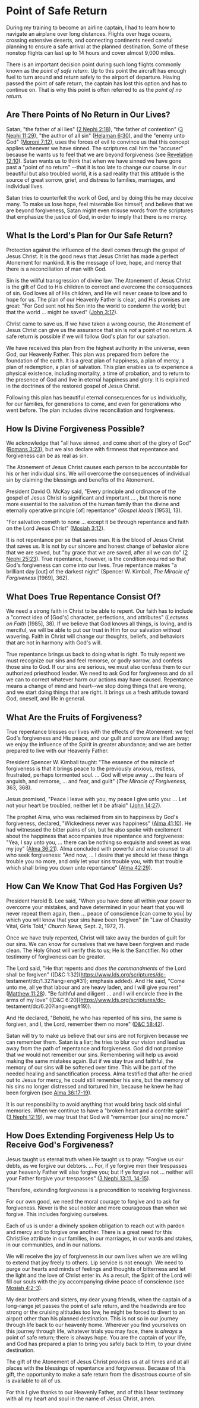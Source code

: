 # Point of Safe Return

During my training to become an airline captain, I had to learn how to
navigate an airplane over long distances. Flights over huge oceans, crossing
extensive deserts, and connecting continents need careful planning to ensure a
safe arrival at the planned destination. Some of these nonstop flights can
last up to 14 hours and cover almost 9,000 miles.

There is an important decision point during such long flights commonly known
as the _point of safe return._ Up to this point the aircraft has enough fuel
to turn around and return safely to the airport of departure. Having passed
the point of safe return, the captain has lost this option and has to continue
on. That is why this point is often referred to as the _point of no return._

## Are There Points of No Return in Our Lives?

Satan, "the father of all lies" ([2 Nephi
2:18](https://www.lds.org/scriptures/bofm/2-ne/2.18?lang=eng#17)), "the father
of contention" ([3 Nephi
11:29](https://www.lds.org/scriptures/bofm/3-ne/11.29?lang=eng#28)), "the
author of all sin" ([Helaman
6:30](https://www.lds.org/scriptures/bofm/hel/6.30?lang=eng#29)), and the
"enemy unto God" ([Moroni
7:12](https://www.lds.org/scriptures/bofm/moro/7.12?lang=eng#11)), uses the
forces of evil to convince us that this concept applies whenever we have
sinned. The scriptures call him the "accuser" because he wants us to feel that
we are beyond forgiveness (see [Revelation
12:10](https://www.lds.org/scriptures/nt/rev/12.10?lang=eng#9)). Satan wants
us to think that when we have sinned we have gone past a "point of no return"
--that it is too late to change our course. In our beautiful but also troubled
world, it is a sad reality that this attitude is the source of great sorrow,
grief, and distress to families, marriages, and individual lives.

Satan tries to counterfeit the work of God, and by doing this he may deceive
many. To make us lose hope, feel miserable like himself, and believe that we
are beyond forgiveness, Satan might even misuse words from the scriptures that
emphasize the justice of God, in order to imply that there is no mercy.

## What Is the Lord's Plan for Our Safe Return?

Protection against the influence of the devil comes through the gospel of
Jesus Christ. It is the good news that Jesus Christ has made a perfect
Atonement for mankind. It is the message of love, hope, and mercy that there
is a reconciliation of man with God.

Sin is the willful transgression of divine law. The Atonement of Jesus Christ
is the gift of God to His children to correct and overcome the consequences of
sin. God loves all of His children, and He will never cease to love and to
hope for us. The plan of our Heavenly Father is clear, and His promises are
great: "For God sent not his Son into the world to condemn the world; but that
the world ... might be saved" ([John
3:17](https://www.lds.org/scriptures/nt/john/3.17?lang=eng#16)).

Christ came to save us. If we have taken a wrong course, the Atonement of
Jesus Christ can give us the assurance that sin is _not_ a point of no return.
A safe return is possible if we will follow God's plan for our salvation.

We have received this plan from the highest authority in the universe, even
God, our Heavenly Father. This plan was prepared from before the foundation of
the earth. It is a great plan of happiness, a plan of mercy, a plan of
redemption, a plan of salvation. This plan enables us to experience a physical
existence, including mortality, a time of probation, and to return to the
presence of God and live in eternal happiness and glory. It is explained in
the doctrines of the restored gospel of Jesus Christ.

Following this plan has beautiful eternal consequences for us individually,
for our families, for generations to come, and even for generations who went
before. The plan includes divine reconciliation and forgiveness.

## How Is Divine Forgiveness Possible?

We acknowledge that "all have sinned, and come short of the glory of God"
([Romans 3:23](https://www.lds.org/scriptures/nt/rom/3.23?lang=eng#22)), but
we also declare with firmness that repentance and forgiveness can be as real
as sin.

The Atonement of Jesus Christ causes each person to be accountable for his or
her individual sins. We will overcome the consequences of individual sin by
claiming the blessings and benefits of the Atonement.

President David O. McKay said, "Every principle and ordinance of the gospel of
Jesus Christ is significant and important ... , but there is none more essential
to the salvation of the human family than the divine and eternally operative
principle [of] repentance" (_Gospel Ideals_ [1953], 13).

"For salvation cometh to none ... except it be through repentance and faith on
the Lord Jesus Christ" ([Mosiah
3:12](https://www.lds.org/scriptures/bofm/mosiah/3.12?lang=eng#11)).

It is not repentance per se that saves man. It is the blood of Jesus Christ
that saves us. It is not by our sincere and honest change of behavior alone
that we are saved, but "by grace that we are saved, after all we can do" ([2
Nephi 25:23](https://www.lds.org/scriptures/bofm/2-ne/25.23?lang=eng#22)).
True repentance, however, is the condition required so that God's forgiveness
can come into our lives. True repentance makes "a brilliant day [out] of the
darkest night" (Spencer W. Kimball, _The Miracle of Forgiveness_ [1969], 362).

## What Does True Repentance Consist Of?

We need a strong faith in Christ to be able to repent. Our faith has to
include a "correct idea of [God's] character, perfections, and attributes"
(_Lectures on Faith_ [1985], 38). If we believe that God knows all things, is
loving, and is merciful, we will be able to put our trust in Him for our
salvation without wavering. Faith in Christ will change our thoughts, beliefs,
and behaviors that are not in harmony with God's will.

True repentance brings us back to doing what is right. To truly repent we must
recognize our sins and feel remorse, or godly sorrow, and confess those sins
to God. If our sins are serious, we must also confess them to our authorized
priesthood leader. We need to ask God for forgiveness and do all we can to
correct whatever harm our actions may have caused. Repentance means a change
of mind and heart--we stop doing things that are wrong, and we start doing
things that are right. It brings us a fresh attitude toward God, oneself, and
life in general.

## What Are the Fruits of Forgiveness?

True repentance blesses our lives with the effects of the Atonement: we feel
God's forgiveness and His peace, and our guilt and sorrow are lifted away; we
enjoy the influence of the Spirit in greater abundance; and we are better
prepared to live with our Heavenly Father.

President Spencer W. Kimball taught: "The essence of the miracle of
forgiveness is that it brings peace to the previously anxious, restless,
frustrated, perhaps tormented soul. ... God will wipe away ... the tears of
anguish, and remorse, ... and fear, and guilt" (_The Miracle of Forgiveness,_
363, 368).

Jesus promised, "Peace I leave with you, my peace I give unto you: ... Let not
your heart be troubled, neither let it be afraid" ([John
14:27](https://www.lds.org/scriptures/nt/john/14.27?lang=eng#26)).

The prophet Alma, who was reclaimed from sin to happiness by God's
forgiveness, declared, "Wickedness never was happiness" ([Alma
41:10](https://www.lds.org/scriptures/bofm/alma/41.10?lang=eng#9)). He had
witnessed the bitter pains of sin, but he also spoke with excitement about the
happiness that accompanies true repentance and forgiveness: "Yea, I say unto
you, ... there can be nothing so exquisite and sweet as was my joy" ([Alma
36:21](https://www.lds.org/scriptures/bofm/alma/36.21?lang=eng#20)). Alma
concluded with powerful and wise counsel to all who seek forgiveness: "And
now, ... I desire that ye should let these things trouble you no more, and only
let your sins trouble you, with that trouble which shall bring you down unto
repentance" ([Alma
42:29](https://www.lds.org/scriptures/bofm/alma/42.29?lang=eng#28)).

## How Can We Know That God Has Forgiven Us?

President Harold B. Lee said, "When you have done all within your power to
overcome your mistakes, and have determined in your heart that you will never
repeat them again, then ... peace of conscience [can come to you] by which you
will know that your sins have been forgiven" (in "Law of Chastity Vital, Girls
Told," _Church News,_ Sept. 2, 1972, 7).

Once we have truly repented, Christ will take away the burden of guilt for our
sins. We can know for ourselves that we have been forgiven and made clean. The
Holy Ghost will verify this to us; He is the Sanctifier. No other testimony of
forgiveness can be greater.

The Lord said, "He that repents and _does the commandments_ of the Lord shall
be forgiven" ([D&amp;C 1:32](https://www.lds.org/scriptures/dc-
testament/dc/1.32?lang=eng#31); emphasis added). And He said, "Come unto me,
all ye that labour and are heavy laden, and I will give you rest" ([Matthew
11:28](https://www.lds.org/scriptures/nt/matt/11.28?lang=eng#27)). "Be
faithful and diligent ... and I will encircle thee in the arms of my love"
([D&amp;C 6:20](https://www.lds.org/scriptures/dc-
testament/dc/6.20?lang=eng#19)).

And He declared, "Behold, he who has repented of his sins, the same is
forgiven, and I, the Lord, remember them no more" ([D&amp;C
58:42](https://www.lds.org/scriptures/dc-testament/dc/58.42?lang=eng#41)).

Satan will try to make us believe that our sins are not forgiven because _we_
can remember them. Satan is a liar; he tries to blur our vision and lead us
away from the path of repentance and forgiveness. God did not promise that
_we_ would not remember our sins. Remembering will help us avoid making the
same mistakes again. But if we stay true and faithful, the memory of our sins
will be softened over time. This will be part of the needed healing and
sanctification process. Alma testified that after he cried out to Jesus for
mercy, he could still remember his sins, but the memory of his sins no longer
distressed and tortured him, because he knew he had been forgiven (see [Alma
36:17-19](https://www.lds.org/scriptures/bofm/alma/36.17-19?lang=eng#16)).

It is our responsibility to avoid anything that would bring back old sinful
memories. When we continue to have a "broken heart and a contrite spirit" ([3
Nephi 12:19](https://www.lds.org/scriptures/bofm/3-ne/12.19?lang=eng#18)), we
may trust that God will "remember [our sins] no more."

## How Does Extending Forgiveness Help Us to Receive God's Forgiveness?

Jesus taught us eternal truth when He taught us to pray: "Forgive us our
debts, as we forgive our debtors. ... For, if ye forgive men their trespasses
your heavenly Father will also forgive you; but if ye forgive not ... neither
will your Father forgive your trespasses" ([3 Nephi 13:11,
14-15](https://www.lds.org/scriptures/bofm/3-ne/13.11%2C14-15?lang=eng#10)).

Therefore, extending forgiveness is a precondition to receiving forgiveness.

For our own good, we need the moral courage to forgive and to ask for
forgiveness. Never is the soul nobler and more courageous than when we
forgive. This includes forgiving ourselves.

Each of us is under a divinely spoken obligation to reach out with pardon and
mercy and to forgive one another. There is a great need for this Christlike
attribute in our families, in our marriages, in our wards and stakes, in our
communities, and in our nations.

We will receive the joy of forgiveness in our own lives when we are willing to
extend that joy freely to others. Lip service is not enough. We need to purge
our hearts and minds of feelings and thoughts of bitterness and let the light
and the love of Christ enter in. As a result, the Spirit of the Lord will fill
our souls with the joy accompanying divine peace of conscience (see [Mosiah
4:2-3](https://www.lds.org/scriptures/bofm/mosiah/4.2-3?lang=eng#1)).

My dear brothers and sisters, my dear young friends, when the captain of a
long-range jet passes the point of safe return, and the headwinds are too
strong or the cruising altitudes too low, he might be forced to divert to an
airport other than his planned destination. This is not so in our journey
through life back to our heavenly home. Wherever you find yourselves on this
journey through life, whatever trials you may face, there is _always_ a point
of safe return; there is always hope. You are the captain of your life, and
God has prepared a plan to bring you safely back to Him, to your divine
destination.

The gift of the Atonement of Jesus Christ provides us at all times and at all
places with the blessings of repentance and forgiveness. Because of this gift,
the opportunity to make a safe return from the disastrous course of sin is
available to all of us.

For this I give thanks to our Heavenly Father, and of this I bear testimony
with all my heart and soul in the name of Jesus Christ, amen.


